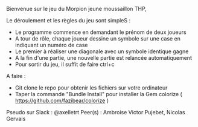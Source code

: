 

Bienvenue sur le jeu du Morpion jeune moussaillon THP, 

Le déroulement et les règles du jeu sont simpleS : 
- Le programme commence en demandant le prénom de deux joueurs
- A tour de rôle, chaque joueur dessine un symbole sur une case en indiquant un numéro de case
- Le premier à réaliser une diagonale avec un symbole identique gagne 
- A la fin d'une partie, une nouvelle partie est relancée automatiquement  
- Pour sortir du jeu, il suffit de faire ctrl+c 

A faire : 
- Git clone le repo pour obtenir les fichiers sur votre ordinateur 
- Taper la commande "Bundle Install"  pour installer la Gem colorize ( https://github.com/fazibear/colorize ) 



Pseudo sur Slack : @axelletrt
Peer(s) : Ambroise Victor Pujebet, Nicolas Gervais 

